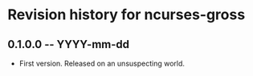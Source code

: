 # Revision history for ncurses-gross

## 0.1.0.0 -- YYYY-mm-dd

* First version. Released on an unsuspecting world.
